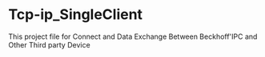 # Tcp-ip_SingleClient
This project file for Connect and Data Exchange Between Beckhoff'IPC and Other Third party Device

